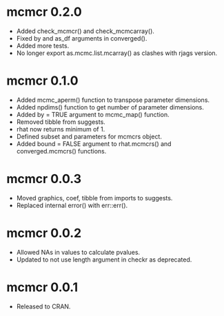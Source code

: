 # mcmcr 0.2.0

- Added check_mcmcr() and check_mcmcarray().
- Fixed by and as_df arguments in converged().
- Added more tests.
- No longer export as.mcmc.list.mcarray() as clashes with rjags version.

# mcmcr 0.1.0

- Added mcmc_aperm() function to transpose parameter dimensions.
- Added npdims() function to get number of parameter dimensions.
- Added by = TRUE argument to mcmc_map() function.
- Removed tibble from suggests.
- rhat now returns minimum of 1.
- Defined subset and parameters for mcmcrs object.
- Added bound = FALSE argument to rhat.mcmcrs() and converged.mcmcrs() functions.

# mcmcr 0.0.3

- Moved graphics, coef, tibble from imports to suggests.
- Replaced internal error() with err::err().

# mcmcr 0.0.2

- Allowed NAs in values to calculate pvalues.
- Updated to not use length argument in checkr as deprecated.

# mcmcr 0.0.1

- Released to CRAN.
